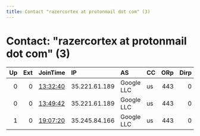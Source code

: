 ```yaml
---
title: Contact "razercortex at protonmail dot com" (3)
---
```


# Contact: "razercortex at protonmail dot com" (3)

|   Up |   Ext | JoinTime                                                                                            | IP            | AS         | CC   |   ORp |   Dirp | OS    | Version   | Nickname   |   eFamMembers |
|-----:|------:|:----------------------------------------------------------------------------------------------------|:--------------|:-----------|:-----|------:|-------:|:------|:----------|:-----------|--------------:|
|    0 |     0 | [13:32:40](https://metrics.torproject.org/rs.html#details/F9AD32D8604862A939705261091AA63CA312DE6B) | 35.221.61.189 | Google LLC | us   |   443 |      0 | Linux | 0.3.5.12  | ant1c3ns0r |             1 |
|    0 |     0 | [13:49:42](https://metrics.torproject.org/rs.html#details/0DE3A9FBB013C85864FE1E7144F22AAF5DED06EA) | 35.221.61.189 | Google LLC | us   |   443 |      0 | Linux | 0.3.5.12  | ant1c3ns0r |             1 |
|    1 |     0 | [19:07:20](https://metrics.torproject.org/rs.html#details/B9DBEEBF62F9CA55519E1E49BCCBA67D97B00F76) | 35.245.84.166 | Google LLC | us   |   443 |      0 | Linux | 0.3.5.12  | torrify    |             1 |
